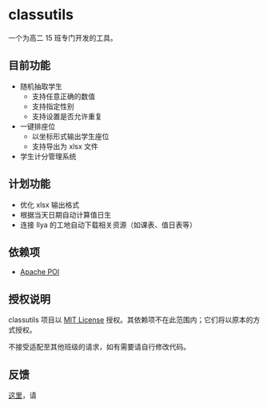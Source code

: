 # classutils
一个为高二 15 班专门开发的工具。

## 目前功能
- 随机抽取学生
  - 支持任意正确的数值
  - 支持指定性别
  - 支持设置是否允许重复
- 一键排座位
  - 以坐标形式输出学生座位
  - 支持导出为 xlsx 文件
- 学生计分管理系统

## 计划功能
- 优化 xlsx 输出格式
- 根据当天日期自动计算值日生
- 连接 Ilya 的工地自动下载相关资源（如课表、值日表等）

## 依赖项
- [Apache POI](https://poi.apache.org/ "Apache POI")

## 授权说明
classutils 项目以 [MIT License](https://github.com/IlyaYezelovsky/classutils/blob/main/LICENSE.txt "MIT License") 授权。其依赖项不在此范围内；它们将以原本的方式授权。

不接受适配至其他班级的请求，如有需要请自行修改代码。

## 反馈
[这里](https://github.com/IlyaYezelovsky/classutils/issues "这里")，请
